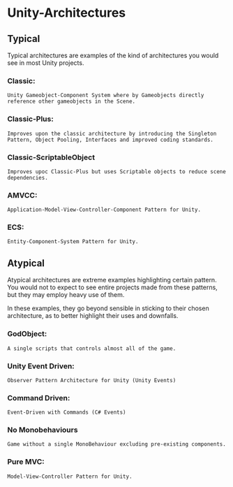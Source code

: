 # Unity-Architectures

## Typical

Typical architectures are examples of the kind of architectures you would see in most Unity projects.

### Classic:

    Unity Gameobject-Component System where by Gameobjects directly reference other gameobjects in the Scene.

### Classic-Plus:

    Improves upon the classic architecture by introducing the Singleton Pattern, Object Pooling, Interfaces and improved coding standards.

### Classic-ScriptableObject

    Improves upoc Classic-Plus but uses Scriptable objects to reduce scene dependencies.

### AMVCC:

    Application-Model-View-Controller-Component Pattern for Unity.

### ECS:

    Entity-Component-System Pattern for Unity.

## Atypical

Atypical architectures are extreme examples highlighting certain pattern. You would not to expect to see entire projects made from these patterns, but they may employ heavy use of them.

In these examples, they go beyond sensible in sticking to their chosen architecture, as to better highlight their uses and downfalls.

### GodObject:

    A single scripts that controls almost all of the game.

### Unity Event Driven:

    Observer Pattern Architecture for Unity (Unity Events)
    
### Command Driven:

    Event-Driven with Commands (C# Events)

### No Monobehaviours

    Game without a single MonoBehaviour excluding pre-existing components.

### Pure MVC:

    Model-View-Controller Pattern for Unity.




